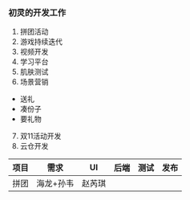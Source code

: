 ### 初灵的开发工作
1. 拼团活动
2. 游戏持续迭代
3. 视频开发
4. 学习平台
5. 肌肤测试
6. 场景营销
  - 送礼
  - 凑份子
  - 要礼物
7. 双11活动开发
8. 云仓开发

|项目|需求|UI|后端|测试|发布|
|-|-|-|-|-|-|
|拼团|海龙+孙韦|赵芮琪|

